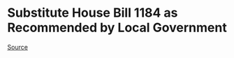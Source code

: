# Substitute House Bill 1184 as Recommended by Local Government

[Source](http://lawfilesext.leg.wa.gov/biennium/2021-22/Xml/Bills/House%20Bills/1184-S.xml)